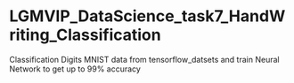 # LGMVIP_DataScience_task7_HandWriting_Classification
Classification Digits MNIST data from tensorflow_datsets and train Neural Network to get up to 99% accuracy 
